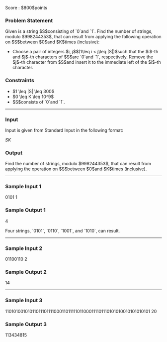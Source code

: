 
<div>

<span>

<span>

<p>
Score : $800$points
</p>

<div>

<section>

### **Problem Statement**

<p>
Given is a string $S$consisting of `0`and `1`. Find the number of strings, modulo $998244353$, that can result from applying the following operation on $S$between $0$and $K$times (inclusive):
</p>

<ul>

<li>
Choose a pair of integers $i, j$$(1\leq i < j\leq |S|)$such that the $i$-th and $j$-th characters of $S$are `0`and `1`, respectively. Remove the $j$-th character from $S$and insert it to the immediate left of the $i$-th character.
</li>

</ul>

</section>

</div>

<div>

<section>

### **Constraints**

<ul>

<li>
$1 \leq |S| \leq 300$
</li>

<li>
$0 \leq K \leq 10^9$
</li>

<li>
$S$consists of `0`and `1`.
</li>

</ul>

</section>

</div>

---

<div>

<div>

<section>

### **Input**

<p>
Input is given from Standard Input in the following format:
</p>

<div>

$S$$K$
</div>

</section>

</div>

<div>

<section>

### **Output**

<p>
Find the number of strings, modulo $998244353$, that can result from applying the operation on $S$between $0$and $K$times (inclusive).
</p>

</section>

</div>

</div>

---

<div>

<section>

### **Sample Input 1**

<div>

0101 1

</div>

</section>

</div>

<div>

<section>

### **Sample Output 1**

<div>

4

</div>

<p>
Four strings, `0101`, `0110`, `1001`, and `1010`, can result.
</p>

</section>

</div>

---

<div>

<section>

### **Sample Input 2**

<div>

01100110 2

</div>

</section>

</div>

<div>

<section>

### **Sample Output 2**

<div>

14

</div>

</section>

</div>

---

<div>

<section>

### **Sample Input 3**

<div>

1101010010101101110111100011011111011000111101110101010010101010101 20

</div>

</section>

</div>

<div>

<section>

### **Sample Output 3**

<div>

113434815

</div>

</section>

</div>

</span>

</span>

</div>

